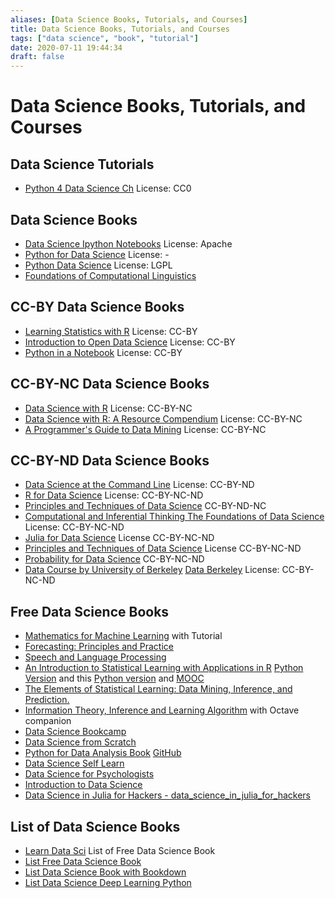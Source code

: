 ```yaml
---
aliases: [Data Science Books, Tutorials, and Courses]
title: Data Science Books, Tutorials, and Courses
tags: ["data science", "book", "tutorial"]
date: 2020-07-11 19:44:34
draft: false
---
```


# Data Science Books, Tutorials, and Courses

## Data Science Tutorials

- [Python 4 Data Science Ch](https://github.com/catalystfrank/Python4DataScience.CH) License: CC0

## Data Science Books

- [Data Science Ipython Notebooks](https://github.com/donnemartin/data-science-ipython-notebooks) License: Apache
- [Python for Data Science](https://github.com/gumption/Python_for_Data_Science) License: -
- [Python Data Science](https://github.com/leriomaggio/python-data-science) License: LGPL
- [Foundations of Computational Linguistics](https://foundations-computational-linguistics.github.io/)

## CC-BY Data Science Books

- [Learning Statistics with R](https://learningstatisticswithr.com/) License: CC-BY
- [Introduction to Open Data Science](https://ohi-science.org/data-science-training/) License: CC-BY
- [Python in a Notebook](https://github.com/leriomaggio/python-in-a-notebook) License: CC-BY

## CC-BY-NC Data Science Books

- [Data Science with R](https://github.com/jmstanto/data-science-r) License: CC-BY-NC
- [Data Science with R: A Resource Compendium](https://bookdown.org/martin_monkman/DataScienceResources_book/) License: CC-BY-NC
- [A Programmer's Guide to Data Mining](https://guidetodatamining.com/) License: CC-BY-NC

## CC-BY-ND Data Science Books

- [Data Science at the Command Line](https://www.datascienceatthecommandline.com/) License: CC-BY-ND
- [R for Data Science](https://r4ds.had.co.nz/) License: CC-BY-NC-ND
- [Principles and Techniques of Data Science](https://www.textbook.ds100.org/intro.html) CC-BY-ND-NC
- [Computational and Inferential Thinking The Foundations of Data Science](https://www.inferentialthinking.com/chapters/intro) License: CC-BY-NC-ND
- [Julia for Data Science](https://www.david-anthoff.com/jl4ds/stable/) License CC-BY-NC-ND
- [Principles and Techniques of Data Science](https://www.textbook.ds100.org/intro) License CC-BY-NC-ND
- [Probability for Data Science](https://prob140.org/textbook/README.html) CC-BY-NC-ND
- [Data Course by University of Berkeley](https://data8.org/) [Data Berkeley](https://data.berkeley.edu/data-science-all) License: CC-BY-NC-ND

## Free Data Science Books

- [Mathematics for Machine Learning](https://mml-book.github.io/) with Tutorial
- [Forecasting: Principles and Practice](https://otexts.com/fpp2/)
- [Speech and Language Processing](https://web.stanford.edu/~jurafsky/slp3/)
- [An Introduction to Statistical Learning with Applications in R](https://faculty.marshall.usc.edu/gareth-james/ISL/) [Python Version](https://github.com/JWarmenhoven/ISLR-python) and this [Python version](https://github.com/tdpetrou/Machine-Learning-Books-With-Python/tree/master/Introduction%20to%20Statistical%20Learning) and [MOOC](https://lagunita.stanford.edu/courses/HumanitiesSciences/StatLearning/Winter2016/about)
- [The Elements of Statistical Learning: Data Mining, Inference, and Prediction.](https://web.stanford.edu/~hastie/ElemStatLearn/)
- [Information Theory, Inference and Learning Algorithm](https://www.inference.org.uk/itila/book.html) with Octave companion
- [Data Science Bookcamp](https://www.manning.com/books/data-science-bookcamp)
- [Data Science from Scratch](https://github.com/joelgrus/data-science-from-scratch)
- [Python for Data Analysis Book](https://wesmckinney.com/pages/book.html) [GitHub](https://github.com/wesm/pydata-book)
- [Data Science Self Learn](https://github.com/ossu/data-science)
- [Data Science for Psychologists](https://bookdown.org/hneth/ds4psy/)
- [Introduction to Data Science](https://rafalab.github.io/dsbook/)
- [Data Science in Julia for Hackers - data_science_in_julia_for_hackers](https://datasciencejuliahackers.com/)

## List of Data Science Books

- [Learn Data Sci](https://www.learndatasci.com/free-data-science-books/) List of Free Data Science Book
- [List Free Data Science Book](https://www.datasciencecentral.com/profiles/blogs/50-must-read-free-books-for-every-data-scientist-in-2020-1)
- [List Data Science Book with Bookdown](https://bookdown.org/)
- [List Data Science Deep Learning Python](https://www.theinsaneapp.com/2020/08/free-data-science-deep-learning-python-ebooks.html)

